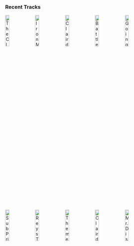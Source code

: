 ### Recent Tracks
[<img src='https://lastfm.freetls.fastly.net/i/u/300x300/f1865970fe49990e2adb47025827b5ed.png' width='16%' height='16%' alt='The Cleaner - From "Toy Story 2"'>](https://www.last.fm/music/randy%2bnewman/_/the%2bcleaner%2b-%2bfrom%2b%2522toy%2bstory%2b2%2522)&nbsp;&nbsp;&nbsp;&nbsp;[<img src='https://lastfm.freetls.fastly.net/i/u/300x300/40fe30aa87914a89b796dd4e9b3619e0.png' width='16%' height='16%' alt='Iron Man 3'>](https://www.last.fm/music/brian%2btyler/_/iron%2bman%2b3)&nbsp;&nbsp;&nbsp;&nbsp;[<img src='https://lastfm.freetls.fastly.net/i/u/300x300/4f9e463b85ec9eea5cdf855dcb72ca77.png' width='16%' height='16%' alt='Clair de lune, L. 32'>](https://www.last.fm/music/claude%2bdebussy/_/clair%2bde%2blune%252c%2bl.%2b32)&nbsp;&nbsp;&nbsp;&nbsp;[<img src='https://lastfm.freetls.fastly.net/i/u/300x300/40fe30aa87914a89b796dd4e9b3619e0.png' width='16%' height='16%' alt='Battle Finale'>](https://www.last.fm/music/brian%2btyler/_/battle%2bfinale)&nbsp;&nbsp;&nbsp;&nbsp;[<img src='https://lastfm.freetls.fastly.net/i/u/300x300/41de0e3c19d99342064cc994e96f59b4.png' width='16%' height='16%' alt='Going Home'>](https://www.last.fm/music/randy%2bnewman/_/going%2bhome)&nbsp;&nbsp;&nbsp;&nbsp;<br>[<img src='https://lastfm.freetls.fastly.net/i/u/300x300/233f17c7a47a49c097cee19bedde05f5.png' width='16%' height='16%' alt='Sub Prime Directive'>](https://www.last.fm/music/michael%2bgiacchino/_/sub%2bprime%2bdirective)&nbsp;&nbsp;&nbsp;&nbsp;[<img src='https://lastfm.freetls.fastly.net/i/u/300x300/ddf9879fbba5c96017bfc3430a3fda41.png' width='16%' height='16%' alt='Reys Theme'>](https://www.last.fm/music/john%2bwilliams/_/rey%2527s%2btheme)&nbsp;&nbsp;&nbsp;&nbsp;[<img src='https://lastfm.freetls.fastly.net/i/u/300x300/bb8b9852eb391d1b773b87d324fe244b.png' width='16%' height='16%' alt='Theme (from "Spider Man") [Original Television Series]'>](https://www.last.fm/music/michael%2bgiacchino/_/theme%2b%2528from%2b%2522spider%2bman%2522%2529%2b%255boriginal%2btelevision%2bseries%255d)&nbsp;&nbsp;&nbsp;&nbsp;[<img src='https://lastfm.freetls.fastly.net/i/u/300x300/4f9e463b85ec9eea5cdf855dcb72ca77.png' width='16%' height='16%' alt='Clair de lune, L. 32'>](https://www.last.fm/music/claude%2bdebussy/_/clair%2bde%2blune%252c%2bl.%2b32)&nbsp;&nbsp;&nbsp;&nbsp;[<img src='https://lastfm.freetls.fastly.net/i/u/300x300/0f4acacce00b437ec37045cb97d80d47.png' width='16%' height='16%' alt='Mr. Disney'>](https://www.last.fm/music/thomas%2bnewman/_/mr.%2bdisney)&nbsp;&nbsp;&nbsp;&nbsp;<br>